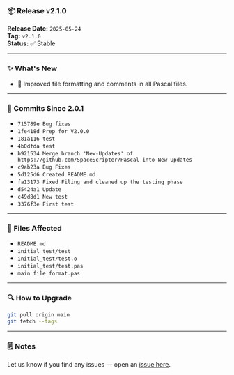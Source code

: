 ### 📦 Release v2.1.0

**Release Date:** `2025-05-24`  
**Tag:** `v2.1.0`  
**Status:** ✅ Stable

---

### ✨ What's New

- 🔧 Improved file formatting and comments in all Pascal files.

---

### 🧾 Commits Since 2.0.1

- `715789e Bug fixes`
- `1fe418d Prep for V2.0.0`
- `181a116 test`
- `4b0dfda test`
- `b921534 Merge branch 'New-Updates' of https://github.com/SpaceScripter/Pascal into New-Updates`
- `c9ab23a Bug Fixes`
- `5d125d6 Created README.md`
- `fa13173 Fixed Filing and cleaned up the testing phase`
- `d5424a1 Update`
- `c49d8d1 New test`
- `3376f3e First test`

---

### 📁 Files Affected

- `README.md`
- `initial_test/test`
- `initial_test/test.o`
- `initial_test/test.pas`
- `main file format.pas`

---

### 🔍 How to Upgrade

```bash
git pull origin main
git fetch --tags
```

---

### 🗒️ Notes

Let us know if you find any issues — open an [issue here](https://github.com/SpaceScripter/Pascal-LAB/issues).
